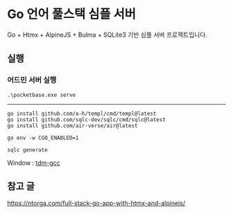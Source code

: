 # Go 언어 풀스택 심플 서버

Go + Htmx + AlpineJS + Bulma + SQLite3 기반 심플 서버 프로젝트입니다.

## 실행

### 어드민 서버 실행

```shell
.\pocketbase.exe serve
```

--- 

```shell
go install github.com/a-h/templ/cmd/templ@latest
go install github.com/sqlc-dev/sqlc/cmd/sqlc@latest
go install github.com/air-verse/air@latest
```

```shell
go env -w CGO_ENABLED=1
```

```shell
sqlc generate
```

Window : [tdm-gcc](https://jmeubank.github.io/tdm-gcc/)

## 참고 글

https://ntorga.com/full-stack-go-app-with-htmx-and-alpinejs/
